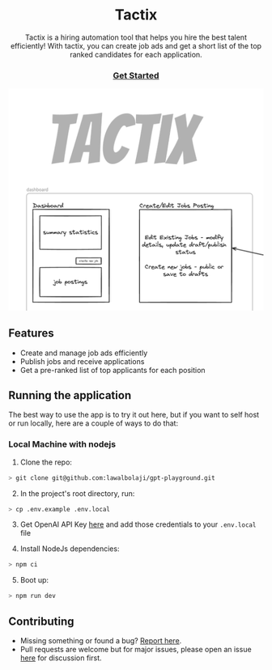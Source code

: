 <h1 align="center">Tactix</h1>

<p align="center">Tactix is a hiring automation tool that helps you hire the best talent efficiently! With tactix, you can create job ads and get a short list of the top ranked candidates for each application.</p>

<h3 align="center">
  <b><a href="https://tactix-z2o.vercel.app">Get Started</a></b>
</h3>

![alt text](docs/tactix.png)

## Features

- Create and manage job ads efficiently
- Publish jobs and receive applications
- Get a pre-ranked list of top applicants for each position

## Running the application

The best way to use the app is to try it out here, but if you want to self host or run locally, here are a couple of ways to do that:

### Local Machine with nodejs

1. Clone the repo:

```sh
> git clone git@github.com:lawalbolaji/gpt-playground.git
```

2. In the project's root directory, run:

```sh
> cp .env.example .env.local
```

3. Get OpenAI API Key [here](https://platform.openai.com/account/api-keys) and add those credentials to your `.env.local` file

4. Install NodeJs dependencies:

```sh
> npm ci
```

5. Boot up:

```sh
> npm run dev
```

## Contributing

- Missing something or found a bug? [Report here](https://github.com/lawalbolaji/tactix-z2o/issues).
- Pull requests are welcome but for major issues, please open an issue [here](https://github.com/lawalbolaji/tactix-z2o/issues) for discussion first.
